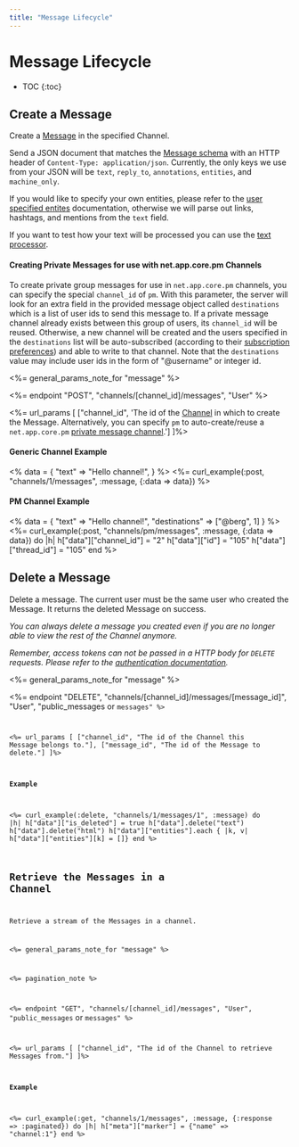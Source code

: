```yaml
---
title: "Message Lifecycle"
---
```


# Message Lifecycle

* TOC
{:toc}

## Create a Message

Create a [Message](/reference/resources/message/) in the specified Channel.

Send a JSON document that matches the [Message schema](/reference/resources/message/) with an HTTP header of `Content-Type: application/json`. Currently, the only keys we use from your JSON will be `text`, `reply_to`, `annotations`, `entities`, and `machine_only`.

If you would like to specify your own entities, please refer to the [user specified entites](/reference/meta/entities/#user-specified-entities) documentation, otherwise we will parse out links, hashtags, and mentions from the `text` field.

If you want to test how your text will be processed you can use the [text processor](/reference/resources/text-processor).

#### Creating Private Messages for use with net.app.core.pm Channels

To create private group messages for use in `net.app.core.pm` channels, you can specify the special `channel_id` of `pm`. With this parameter, the server will look for an extra field in the provided message object called `destinations` which is a list of user ids to send this message to. If a private message channel already exists between this group of users, its `channel_id` will be reused. Otherwise, a new channel will be created and the users specified in the `destinations` list will be auto-subscribed (according to their [subscription preferences](https://account.app.net/settings/privacy/#messaging)) and able to write to that channel. Note that the `destinations` value may include user ids in the form of "@username" or integer id.

<%= general_params_note_for "message" %>

<%= endpoint "POST", "channels/[channel_id]/messages", "User" %>

<%= url_params [
    ["channel_id", 'The id of the <a href="/reference/resources/channel/">Channel</a> in which to create the Message. Alternatively, you can specify <code>pm</code> to auto-create/reuse a <code>net.app.core.pm</code> <a href="/reference/resources/channel/#private-message">private message channel</a>.']
]%>

#### Generic Channel Example

<% data = {
    "text" => "Hello channel!",
} %>
<%= curl_example(:post, "channels/1/messages", :message, {:data => data}) %>

#### PM Channel Example

<% data = {
    "text" => "Hello channel!",
    "destinations" => ["@berg", 1]
} %>
<%= curl_example(:post, "channels/pm/messages", :message, {:data => data}) do |h|
    h["data"]["channel_id"] = "2"
    h["data"]["id"] = "105"
    h["data"]["thread_id"] = "105"
end %>

## Delete a Message

Delete a message. The current user must be the same user who created the Message. It returns the deleted Message on success.

*You can always delete a message you created even if you are no longer able to view the rest of the Channel anymore.*

*Remember, access tokens can not be passed in a HTTP body for `DELETE` requests. Please refer to the [authentication documentation](/reference/authentication/#making-authenticated-api-requests).*

<%= general_params_note_for "message" %>

<%= endpoint "DELETE", "channels/[channel_id]/messages/[message_id]", "User", "public_messages</code> or <code>messages" %>

<%= url_params [
    ["channel_id", "The id of the Channel this Message belongs to."],
    ["message_id", "The id of the Message to delete."]
]%>

#### Example

<%= curl_example(:delete, "channels/1/messages/1", :message) do |h|
    h["data"]["is_deleted"] = true
    h["data"].delete("text")
    h["data"].delete("html")
    h["data"]["entities"].each { |k, v| h["data"]["entities"][k] = []}
end %>


## Retrieve the Messages in a Channel

Retrieve a stream of the Messages in a channel.

<%= general_params_note_for "message" %>

<%= pagination_note %>

<%= endpoint "GET", "channels/[channel_id]/messages", "User", "public_messages</code> or <code>messages" %>

<%= url_params [
    ["channel_id", "The id of the Channel to retrieve Messages from."]
]%>

#### Example

<%= curl_example(:get, "channels/1/messages", :message, {:response => :paginated}) do |h|
    h["meta"]["marker"] = {"name" => "channel:1"}
end %>
